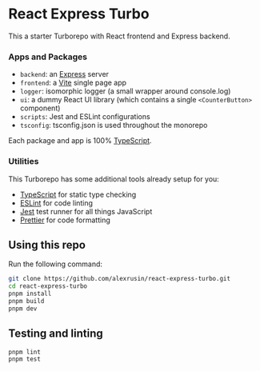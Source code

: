 # React Express Turbo

This a starter Turborepo with React frontend and Express backend.

### Apps and Packages

- `backend`: an [Express](https://expressjs.com/) server
- `frontend`: a [Vite](https://vitejs.dev/) single page app
- `logger`: isomorphic logger (a small wrapper around console.log)
- `ui`: a dummy React UI library (which contains a single `<CounterButton>` component)
- `scripts`: Jest and ESLint configurations
- `tsconfig`: tsconfig.json is used throughout the monorepo

Each package and app is 100% [TypeScript](https://www.typescriptlang.org/).

### Utilities

This Turborepo has some additional tools already setup for you:

- [TypeScript](https://www.typescriptlang.org/) for static type checking
- [ESLint](https://eslint.org/) for code linting
- [Jest](https://jestjs.io) test runner for all things JavaScript
- [Prettier](https://prettier.io) for code formatting

## Using this repo

Run the following command:

```sh
git clone https://github.com/alexrusin/react-express-turbo.git
cd react-express-turbo
pnpm install
pnpm build
pnpm dev
```

## Testing and linting

```sh
pnpm lint
pnpm test
```
